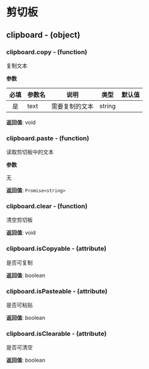 # 剪切板

## clipboard - (object)

### clipboard.copy - (function)

复制文本

**参数**

| 必填 | 参数名 | 说明           | 类型   | 默认值 |
| :--: | ------ | -------------- | ------ | ------ |
|  是  | text   | 需要复制的文本 | string |        |

**返回值**: void

### clipboard.paste - (function)

读取剪切板中的文本

**参数**

无

**返回值**: `Promise<string>`

### clipboard.clear - (function)

清空剪切板

**返回值**: void

### clipboard.isCopyable - (attribute)

是否可复制

**返回值**: boolean

### clipboard.isPasteable - (attribute)

是否可粘贴

**返回值**: boolean

### clipboard.isClearable - (attribute)

是否可清空

**返回值**: boolean
